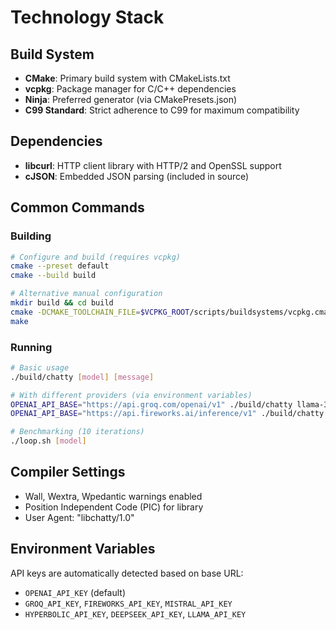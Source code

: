 # Technology Stack

## Build System
- **CMake**: Primary build system with CMakeLists.txt
- **vcpkg**: Package manager for C/C++ dependencies
- **Ninja**: Preferred generator (via CMakePresets.json)
- **C99 Standard**: Strict adherence to C99 for maximum compatibility

## Dependencies
- **libcurl**: HTTP client library with HTTP/2 and OpenSSL support
- **cJSON**: Embedded JSON parsing (included in source)

## Common Commands

### Building
```bash
# Configure and build (requires vcpkg)
cmake --preset default
cmake --build build

# Alternative manual configuration
mkdir build && cd build
cmake -DCMAKE_TOOLCHAIN_FILE=$VCPKG_ROOT/scripts/buildsystems/vcpkg.cmake ..
make
```

### Running
```bash
# Basic usage
./build/chatty [model] [message]

# With different providers (via environment variables)
OPENAI_API_BASE="https://api.groq.com/openai/v1" ./build/chatty llama-3.1-70b-versatile
OPENAI_API_BASE="https://api.fireworks.ai/inference/v1" ./build/chatty llama-v3p1-405b-instruct

# Benchmarking (10 iterations)
./loop.sh [model]
```

## Compiler Settings
- Wall, Wextra, Wpedantic warnings enabled
- Position Independent Code (PIC) for library
- User Agent: "libchatty/1.0"

## Environment Variables
API keys are automatically detected based on base URL:
- `OPENAI_API_KEY` (default)
- `GROQ_API_KEY`, `FIREWORKS_API_KEY`, `MISTRAL_API_KEY`
- `HYPERBOLIC_API_KEY`, `DEEPSEEK_API_KEY`, `LLAMA_API_KEY`